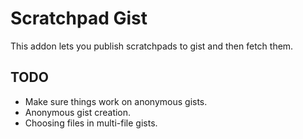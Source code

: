 Scratchpad Gist
===============

This addon lets you publish scratchpads to gist and then fetch them.

TODO
----

* Make sure things work on anonymous gists.
* Anonymous gist creation.
* Choosing files in multi-file gists.
